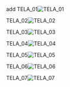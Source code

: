 add
TELA_01![TELA_01](https://github.com/VitorPandini/14Bits/assets/107660245/246e97a2-bc23-4c1c-aa09-519f4584271a)

TELA_02![TELA_02](https://github.com/VitorPandini/14Bits/assets/107660245/373ca5c4-7748-4cb9-861c-5956cac8ec80)

TELA_03![TELA_03](https://github.com/VitorPandini/14Bits/assets/107660245/36811de1-210a-452c-8653-f762f001223a)

TELA_04![TELA_04](https://github.com/VitorPandini/14Bits/assets/107660245/9dea2362-d689-4da9-a4de-09a956b1dcbf)

TELA_05![TELA_05](https://github.com/VitorPandini/14Bits/assets/107660245/5b1f7377-34de-4398-8613-7d571bda212e)

TELA_06![TELA_06](https://github.com/VitorPandini/14Bits/assets/107660245/9dd67ec5-9030-4180-8eb7-61e3ee966af8)

TELA_07![TELA_07](https://github.com/VitorPandini/14Bits/assets/107660245/e8470cf3-ba5e-4c1c-9bfe-f0db18ade7a2)


